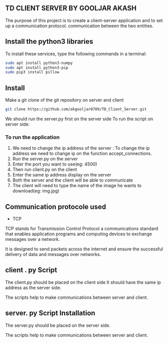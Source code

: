 ## TD CLIENT SERVER BY GOOLJAR AKASH
The purpose of this project is to create a client-server application and to set up a communication protocol.
communication between the two entities.


## Install the python3 libraries
To install these services, type the following commands in a terminal:
```sh
sudo apt install python3-numpy
sudo apt install python3-pip
sudo pip3 install pillow
```
## Install
Make a git clone of the git repository on server and client

```sh
git clone https://github.com/akgooljar0709/TD_Client_Server.git
```
We should run the server.py first on the server side
To run the script on server side:

### To run the application
1. We need to change the ip address of the server : To change the ip address
   we need to change ip on the function accept_connections.
2. Run the server.py on the server
3. Enter the port you want to use(eg: 4500)
4. Then run client.py on the client
5. Enter the same ip address display on the server
6. Both the server and the client will be able to communicate
7. The client will need to type the name of the image he wants to download(eg: img.jpg)


## Communication protocole used
- TCP

TCP stands for Transmission Control Protocol a communications standard that enables application programs and computing devices to exchange messages over a network. 

It is designed to send packets across the internet and ensure the successful delivery of data and messages over networks.

## client . py Script

The client.py should be placed on the client side
It should have the same ip address as the server side.


The scripts help to make communications between server and client.

## server. py Script Installation

The server.py should be placed on the server side.

The scripts help to make communications between server and client.


